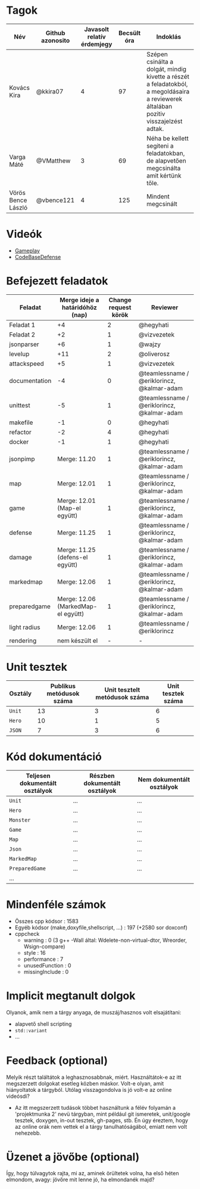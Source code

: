 # Tagok

| Név | Github azonosito  | Javasolt relatív érdemjegy | Becsült óra | Indoklás  | 
| --- | ---- | --- | ------------------ | --------- |
| Kovács Kira | @kkira07 | 4 | 97 | Szépen csinálta a dolgát, mindig kivette a részét a feladatokból, a megoldásaira a reviewerek általában pozitiv visszajelzést adtak. |
| Varga Máté | @VMatthew | 3 | 69 | Néha be kellett segiteni a feladatokban, de alapvetően megcsinálta amit kértünk tőle. |
| Vörös Bence László | @vbence121 | 4 | 125 | Mindent megcsinált |


# Videók

 - [Gameplay](/videos/gameplay.mp4)
 - [CodeBaseDefense](/videos/codebasedefense.mp4)

# Befejezett feladatok

| Feladat | Merge ideje a határidóhöz (nap) | Change request körök | Reviewer | 
| ------- | ------------------------------- | -------------------- | -------- |
| Feladat 1 | +4 | 2 | @hegyhati | 
| Feladat 2 | +2 | 1 | @vizvezetek |
| jsonparser | +6 | 1 | @wajzy |
| levelup | +11 | 2 | @oliverosz |
| attackspeed | +5 | 1 | @vizvezetek |
| documentation | -4 | 0 | @teamlessname / @eriklorincz, @kalmar-adam |
| unittest | -5 | 1 | @teamlessname / @eriklorincz, @kalmar-adam |
| makefile | -1 | 0 | @hegyhati |
| refactor | -2 | 4 | @hegyhati |
| docker | -1 | 1 | @hegyhati |
| jsonpimp | Merge: 11.20 | 1 | @teamlessname / @eriklorincz, @kalmar-adam |
| map | Merge: 12.01 | 1 | @teamlessname / @eriklorincz, @kalmar-adam |
| game | Merge: 12.01 (Map-el együtt) | 1 | @teamlessname / @eriklorincz, @kalmar-adam |
| defense | Merge: 11.25 | 1 | @teamlessname / @eriklorincz, @kalmar-adam |
| damage | Merge: 11.25 (defens-el együtt) | 1 | @teamlessname / @eriklorincz, @kalmar-adam  |
| markedmap | Merge: 12.06 | 1 | @teamlessname / @eriklorincz, @kalmar-adam |
| preparedgame | Merge: 12.06 (MarkedMap-el együtt) | 1 | @teamlessname / @eriklorincz, @kalmar-adam |
| light radius | Merge: 12.06 | 1 | @teamlessname / @eriklorincz |
| rendering | nem készült el | - | - |

# Unit tesztek

| Osztály | Publikus metódusok száma | Unit tesztelt metódusok száma | Unit tesztek száma |
| --- | --- | --- | --- |
| `Unit` | 13 | 3 | 6 |
| `Hero` | 10 | 1 | 5 |
| `JSON` | 7 | 3 | 6 |

# Kód dokumentáció

| Teljesen dokumentált osztályok | Részben dokumentált osztályok | Nem dokumentált osztályok |
| --- | --- | --- | 
| `Unit` | ... | ... | 
| `Hero` | ... | ... |  
| `Monster` | ... | ... |
| `Game` | ... | ... |
| `Map` | ... | ... |
| `Json` | ... | ... |
| `MarkedMap` | ... | ... |
| `PreparedGame` | ... | ... |
| ... |


# Mindenféle számok

 - Összes cpp kódsor : 1583
 - Egyéb kódsor (make,doxyfile,shellscript, ...) : 197 (+2580 sor doxconf)
 - cppcheck
   - warning : 0 (3 g++ -Wall által: Wdelete-non-virtual-dtor, Wreorder, Wsign-compare)
   - style : 16
   - performance : 7
   - unusedFunction : 0
   - missingInclude : 0
 
# Implicit megtanult dolgok
Olyanok, amik nem a tárgy anyaga, de muszáj/hasznos volt elsajátítani:
 - alapvető shell scripting
 - `std::variant`
 - ...

# Feedback (optional)
 
Melyik részt találtátok a leghasznosabbnak, miért. Használtátok-e az itt megszerzett dolgokat esetleg közben máskor. Volt-e olyan, amit hiányoltatok a tárgyból. Utólag visszagondolva is jó volt-e az online videósdi?
- Az itt megszerzett tudások többet használtunk a félév folyamán a 'projektmunka 2' nevü tárgyban, mint például git ismeretek, unit/google tesztek, doxygen, in-out tesztek, gh-pages, stb. Én úgy éreztem, hogy az online orák nem vettek el a tárgy tanulhatóságábol, emiatt nem volt nehezebb. 

# Üzenet a jövőbe (optional)

Így, hogy túlvagytok rajta, mi az, aminek örültetek volna, ha első héten elmondom, avagy: jövőre mit lenne jó, ha elmondanék majd?
